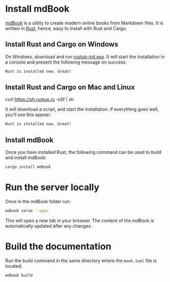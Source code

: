 # Install mdBook

[mdBook](https://rust-lang.github.io/mdBook/) is a utility to create modern online books from Markdown files. It is written in [Rust](https://www.rust-lang.org/), hence, easy to install with Rust and Cargo.

## Install Rust and Cargo on Windows

On Windows, download and run [rustup-init.exe](https://win.rustup.rs/). It will start the installation in a console and present the following message on success:

```bash
Rust is installed now. Great!
```

## Install Rust and Cargo on Mac and Linux

curl https://sh.rustup.rs -sSf | sh

It will download a script, and start the installation. If everything goes well, you’ll see this appear:

```bash
Rust is installed now. Great!
```

## Install mdBook

Once you have installed Rust, the following command can be used to build and install mdBook:

```bash
cargo install mdbook
```


# Run the server locally

Once in the mdBook folder run:

```bash
mdbook serve --open
```

This will open a new tab in your browser. The content of the mdBook is automatically updated after any changes.

# Build the documentation

Run the build command in the same directory where the `book.toml` file is located:

```bash
mdbook build
```